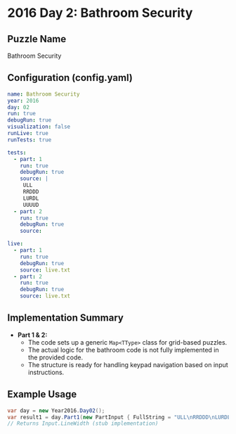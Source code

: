 # 2016 Day 2: Bathroom Security

## Puzzle Name
Bathroom Security

## Configuration (config.yaml)
```yaml
name: Bathroom Security
year: 2016
day: 02
run: true
debugRun: true
visualization: false
runLive: true
runTests: true

tests:
  - part: 1
    run: true
    debugRun: true
    source: |
     ULL
     RRDDD
     LURDL
     UUUUD    
  - part: 2
    run: true
    debugRun: true
    source: 

live:
  - part: 1
    run: true
    debugRun: true
    source: live.txt
  - part: 2
    run: true
    debugRun: true
    source: live.txt
```

## Implementation Summary
- **Part 1 & 2:**
  - The code sets up a generic `Map<TType>` class for grid-based puzzles.
  - The actual logic for the bathroom code is not fully implemented in the provided code.
  - The structure is ready for handling keypad navigation based on input instructions.

## Example Usage
```csharp
var day = new Year2016.Day02();
var result1 = day.Part1(new PartInput { FullString = "ULL\nRRDDD\nLURDL\nUUUUD" });
// Returns Input.LineWidth (stub implementation)
``` 